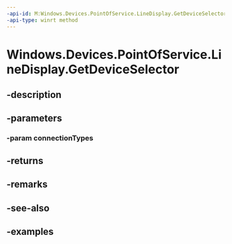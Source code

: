 ```yaml
---
-api-id: M:Windows.Devices.PointOfService.LineDisplay.GetDeviceSelector(Windows.Devices.PointOfService.PosConnectionTypes)
-api-type: winrt method
---
```


<!-- Method syntax.
public string LineDisplay.GetDeviceSelector(PosConnectionTypes connectionTypes)
-->

# Windows.Devices.PointOfService.LineDisplay.GetDeviceSelector

## -description

## -parameters

### -param connectionTypes

## -returns

## -remarks

## -see-also

## -examples

